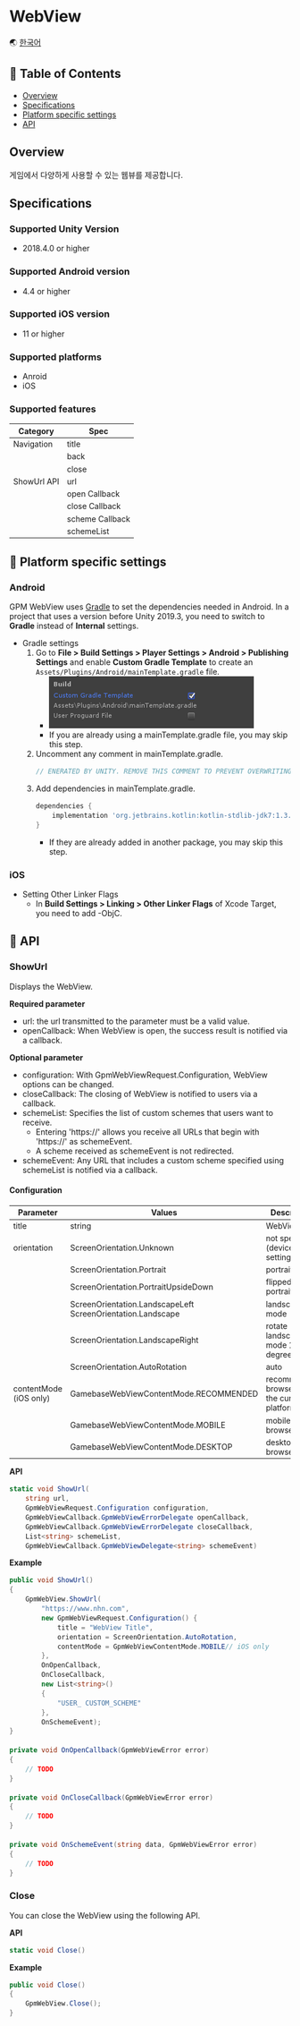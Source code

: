 # WebView

🌏 [한국어](README.md)

## 🚩 Table of Contents

* [Overview](#Overview)
* [Specifications](#Specifications)
* [Platform specific settings](#-Platform-specific-settings)
* [API](#-API)


## Overview
게임에서 다양하게 사용할 수 있는 웹뷰를 제공합니다.

## Specifications

### Supported Unity Version

* 2018.4.0 or higher

### Supported Android version

* 4.4 or higher

### Supported iOS version

* 11 or higher

### Supported platforms

* Anroid
* iOS 

### Supported features
| Category | Spec |
| --- | --- |
| Navigation | title |
|  | back |
|  | close |
| ShowUrl API | url |
|  | open Callback |
|  | close Callback |
|  | scheme Callback |
|  | schemeList |

## 🔨 Platform specific settings

###  Android

GPM WebView uses [Gradle](https://docs.unity3d.com/Manual/android-gradle-overview.html) to set the dependencies needed in Android.
In a project that uses a version before Unity 2019.3, you need to switch to **Gradle** instead of **Internal** settings.

* Gradle settings
    1.  Go to **File > Build Settings > Player Settings > Android > Publishing Settings** and enable **Custom Gradle Template** to create an `Assets/Plugins/Android/mainTemplate.gradle` file.
        * ![unity_gradle.png](images/unity_gradle.png)
        * If you are already using a mainTemplate.gradle file, you may skip this step.
    2.  Uncomment any comment in mainTemplate.gradle.
        ```gradle
        // ENERATED BY UNITY. REMOVE THIS COMMENT TO PREVENT OVERWRITING WHEN EXPORTING AGAIN
        ```
    3.  Add dependencies in mainTemplate.gradle.
        ```gradle
        dependencies {
            implementation 'org.jetbrains.kotlin:kotlin-stdlib-jdk7:1.3.72'
        }
        ```
        * If they are already added in another package, you may skip this step.

### iOS
* Setting Other Linker Flags
    * In **Build Settings > Linking > Other Linker Flags** of Xcode Target, you need to add -ObjC.

## 🔨 API

### ShowUrl

Displays the WebView.

**Required parameter**
* url: the url transmitted to the parameter must be a valid value.
* openCallback: When WebView is open, the success result is notified via a callback.

**Optional parameter**
* configuration: With GpmWebViewRequest.Configuration, WebView options can be changed.
* closeCallback: The closing of WebView is notified to users via a callback.
* schemeList: Specifies the list of custom schemes that users want to receive.
    * Entering 'https://' allows you receive all URLs that begin with 'https://' as schemeEvent.
    * A scheme received as schemeEvent is not redirected.
* schemeEvent: Any URL that includes a custom scheme specified using schemeList is notified via a callback.

#### Configuration

| Parameter | Values | Description |
| ------------------------ | ---------------------------------------- | --------------------------- |
| title                    | string                                   | WebView title                 |
| orientation       | ScreenOrientation.Unknown    | not specified (device settings) |
|                          | ScreenOrientation.Portrait       | portrait mode                       |
|                          | ScreenOrientation.PortraitUpsideDown      | flipped portrait mode                       |
|                          | ScreenOrientation.LandscapeLeft</br>ScreenOrientation.Landscape | landscape mode              |
|                          | ScreenOrientation.LandscapeRight | rotate landscape mode 180 degrees              |
|                          | ScreenOrientation.AutoRotation | auto              |
| contentMode</br>(iOS only)              | GamebaseWebViewContentMode.RECOMMENDED        | recommended browsers for the current platform    |
|                          | GamebaseWebViewContentMode.MOBILE             | mobile browser            |
|                          | GamebaseWebViewContentMode.DESKTOP            | desktop browser          |


**API**
```cs
static void ShowUrl(
    string url,
    GpmWebViewRequest.Configuration configuration,
    GpmWebViewCallback.GpmWebViewErrorDelegate openCallback,
    GpmWebViewCallback.GpmWebViewErrorDelegate closeCallback,
    List<string> schemeList,
    GpmWebViewCallback.GpmWebViewDelegate<string> schemeEvent)
```

**Example**

```cs
public void ShowUrl()
{
    GpmWebView.ShowUrl(
        "https://www.nhn.com",
        new GpmWebViewRequest.Configuration() {
            title = "WebView Title",
            orientation = ScreenOrientation.AutoRotation,
            contentMode = GpmWebViewContentMode.MOBILE// iOS only
        },
        OnOpenCallback,
        OnCloseCallback,
        new List<string>()
        {
            "USER_ CUSTOM_SCHEME"
        },
        OnSchemeEvent);
}

private void OnOpenCallback(GpmWebViewError error)
{
    // TODO
}

private void OnCloseCallback(GpmWebViewError error)
{
    // TODO
}

private void OnSchemeEvent(string data, GpmWebViewError error)
{
    // TODO
}
```

### Close

You can close the WebView using the following API.

**API**
```cs
static void Close()
```

**Example**

```cs
public void Close()
{
    GpmWebView.Close();
}
```